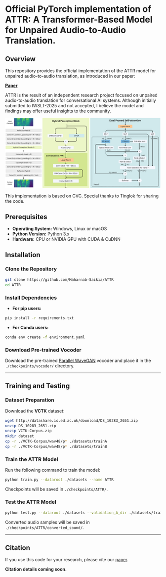 # Official PyTorch implementation of ATTR: A Transformer-Based Model for Unpaired Audio-to-Audio Translation.

## Overview
This repository provides the official implementation of the ATTR model for unpaired audio-to-audio translation, as introduced in our paper:

**[Paper](https://github.com/Maharnab-Saikia/ATTR/attr.pdf)**

ATTR is the result of an independent research project focused on unpaired audio-to-audio translation for conversational AI systems. Although initially submitted to IWSLT-2025 and not accepted, I believe the model and findings may offer useful insights to the community.

<p align="center">
  <img src='figs/ATTR.png' width=800>
</p>

This implementation is based on [CVC](https://github.com/Tinglok/CVC). Special thanks to Tinglok for sharing the code.

## Prerequisites
- **Operating System:** Windows, Linux or macOS
- **Python Version:** Python 3.x
- **Hardware:** CPU or NVIDIA GPU with CUDA & CuDNN

## Installation
### Clone the Repository
```bash
git clone https://github.com/Maharnab-Saikia/ATTR
cd ATTR
```

### Install Dependencies
- **For pip users:**
```bash
pip install -r requirements.txt
```
- **For Conda users:**
```bash
conda env create -f environment.yaml
```

### Download Pre-trained Vocoder
Download the pre-trained [Parallel WaveGAN](https://drive.google.com/drive/folders/1qoocM-VQZpjbv5B-zVJpdraazGcPL0So?usp=drive_open) vocoder and place it in the `./checkpoints/vocoder/` directory.

---

## Training and Testing

### Dataset Preparation
Download the **VCTK** dataset:
```bash
wget http://datashare.is.ed.ac.uk/download/DS_10283_2651.zip
unzip DS_10283_2651.zip
unzip VCTK-Corpus.zip
mkdir dataset
cp -r ./VCTK-Corpus/wav48/p* ./datasets/trainA
cp -r ./VCTK-Corpus/wav48/p* ./datasets/trainB
```

### Train the ATTR Model
Run the following command to train the model:
```bash
python train.py --dataroot ./datasets --name ATTR
```
Checkpoints will be saved in `./checkpoints/ATTR/`.

### Test the ATTR Model
```bash
python test.py --dataroot ./datasets --validation_A_dir ./datasets/trainA --output_A_dir ./checkpoints/ATTR/converted_sound
```

Converted audio samples will be saved in `./checkpoints/ATTR/converted_sound/`.

---

## Citation
If you use this code for your research, please cite our [paper](https://github.com/Maharnab-Saikia/ATTR/attr.pdf).

**Citation details coming soon.**